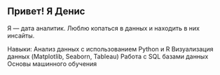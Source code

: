 ## Привет! Я Денис
Я — дата аналитик. Люблю копаться в данных и находить в них инсайты.

Навыки:
Анализ данных с использованием Python и R
Визуализация данных (Matplotlib, Seaborn, Tableau)
Работа с SQL базами данных
Основы машинного обучения

